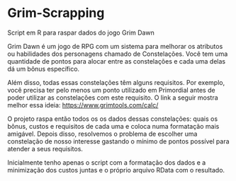 # Grim-Scrapping
Script em R para raspar dados do jogo Grim Dawn

Grim Dawn é um jogo de RPG com um sistema para melhorar os atributos ou habilidades dos personagens chamado de Constelações. Você tem uma quantidade de pontos para alocar entre as constelações e cada uma delas dá um bônus específico. 

Além disso, todas essas constelações têm alguns requisitos. Por exemplo, você precisa ter pelo menos um ponto utilizado em Primordial antes de poder utilizar as constelações com este requisito. O link a seguir mostra melhor essa ideia: https://www.grimtools.com/calc/

O projeto raspa então todos os os dados dessas constelações: quais os bônus, custos e requisitos de cada uma e coloca numa formatação mais amigável. Depois disso, resolvemos o problema de escolher uma constelação de nosso interesse gastando o mínimo de pontos possível para atender a seus requisitos.

Inicialmente tenho apenas o script com a formatação dos dados e a minimização dos custos juntas e o próprio arquivo RData com o resultado.

